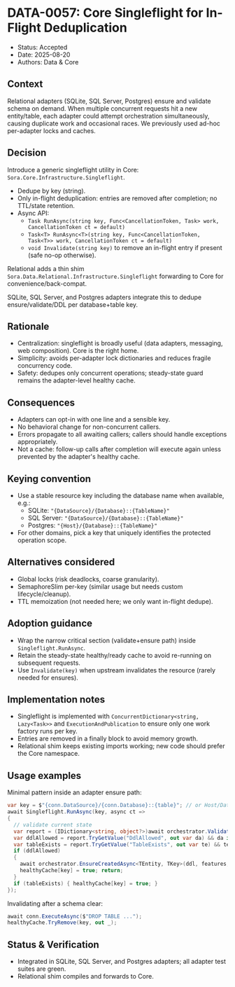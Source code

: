 # DATA-0057: Core Singleflight for In-Flight Deduplication

- Status: Accepted
- Date: 2025-08-20
- Authors: Data & Core

## Context

Relational adapters (SQLite, SQL Server, Postgres) ensure and validate schema on demand. When multiple concurrent requests hit a new entity/table, each adapter could attempt orchestration simultaneously, causing duplicate work and occasional races. We previously used ad-hoc per-adapter locks and caches.

## Decision

Introduce a generic singleflight utility in Core: `Sora.Core.Infrastructure.Singleflight`.

- Dedupe by key (string).
- Only in-flight deduplication: entries are removed after completion; no TTL/state retention.
- Async API:
  - `Task RunAsync(string key, Func<CancellationToken, Task> work, CancellationToken ct = default)`
  - `Task<T> RunAsync<T>(string key, Func<CancellationToken, Task<T>> work, CancellationToken ct = default)`
  - `void Invalidate(string key)` to remove an in-flight entry if present (safe no-op otherwise).

Relational adds a thin shim `Sora.Data.Relational.Infrastructure.Singleflight` forwarding to Core for convenience/back-compat.

SQLite, SQL Server, and Postgres adapters integrate this to dedupe ensure/validate/DDL per database+table key.

## Rationale

- Centralization: singleflight is broadly useful (data adapters, messaging, web composition). Core is the right home.
- Simplicity: avoids per-adapter lock dictionaries and reduces fragile concurrency code.
- Safety: dedupes only concurrent operations; steady-state guard remains the adapter-level healthy cache.

## Consequences

- Adapters can opt-in with one line and a sensible key.
- No behavioral change for non-concurrent callers.
- Errors propagate to all awaiting callers; callers should handle exceptions appropriately.
- Not a cache: follow-up calls after completion will execute again unless prevented by the adapter's healthy cache.

## Keying convention

- Use a stable resource key including the database name when available, e.g.:
  - SQLite: `"{DataSource}/{Database}::{TableName}"`
  - SQL Server: `"{DataSource}/{Database}::{TableName}"`
  - Postgres: `"{Host}/{Database}::{TableName}"`
- For other domains, pick a key that uniquely identifies the protected operation scope.

## Alternatives considered

- Global locks (risk deadlocks, coarse granularity).
- SemaphoreSlim per-key (similar usage but needs custom lifecycle/cleanup).
- TTL memoization (not needed here; we only want in-flight dedupe).

## Adoption guidance

- Wrap the narrow critical section (validate+ensure path) inside `Singleflight.RunAsync`.
- Retain the steady-state healthy/ready cache to avoid re-running on subsequent requests.
- Use `Invalidate(key)` when upstream invalidates the resource (rarely needed for ensures).

## Implementation notes

- Singleflight is implemented with `ConcurrentDictionary<string, Lazy<Task>>` and `ExecutionAndPublication` to ensure only one work factory runs per key.
- Entries are removed in a finally block to avoid memory growth.
- Relational shim keeps existing imports working; new code should prefer the Core namespace.

## Usage examples

Minimal pattern inside an adapter ensure path:

```csharp
var key = $"{conn.DataSource}/{conn.Database}::{table}"; // or Host/Database for Npgsql
await Singleflight.RunAsync(key, async ct =>
{
  // validate current state
  var report = (IDictionary<string, object?>)await orchestrator.ValidateAsync<TEntity, TKey>(ddl, features, ct);
  var ddlAllowed = report.TryGetValue("DdlAllowed", out var da) && da is bool b && b;
  var tableExists = report.TryGetValue("TableExists", out var te) && te is bool tb && tb;
  if (ddlAllowed)
  {
    await orchestrator.EnsureCreatedAsync<TEntity, TKey>(ddl, features, ct);
    healthyCache[key] = true; return;
  }
  if (tableExists) { healthyCache[key] = true; }
});
```

Invalidating after a schema clear:

```csharp
await conn.ExecuteAsync($"DROP TABLE ...");
healthyCache.TryRemove(key, out _);
```

## Status & Verification

- Integrated in SQLite, SQL Server, and Postgres adapters; all adapter test suites are green.
- Relational shim compiles and forwards to Core.

